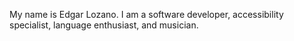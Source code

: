 <!--
.. title: Welcome
.. slug: index
.. date: 2021-07-01 20:04:36 UTC-05:00
.. tags: Edgar, Programmer, Tester, Accessibility, Screen Reader, Computer, Technology, Python, HTML
.. category: Pages
.. link: 
.. description: Edgar's index page.
.. type: text
-->

My name is Edgar Lozano. I am a software developer, accessibility specialist, language enthusiast, and musician.
